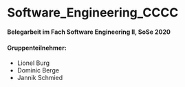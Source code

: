# Software_Engineering_CCCC

**Belegarbeit im Fach Software Engineering II, SoSe 2020**

#### Gruppenteilnehmer:

* Lionel Burg
* Dominic Berge
* Jannik Schmied
